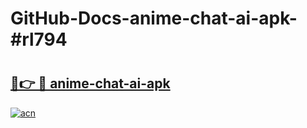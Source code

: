 # GitHub-Docs-anime-chat-ai-apk-#rl794

# <h2><a href="https://andorid.site?title=anime-chat-ai-apk&ref=07A">🔗👉 🔴 anime-chat-ai-apk</a></h2>

[![acn](https://github.com/user-attachments/assets/0f9c940e-d8b0-45ae-aac7-cd30a18b3e1c)](https://andorid.site?title=anime-chat-ai-apk&ref=07A)

